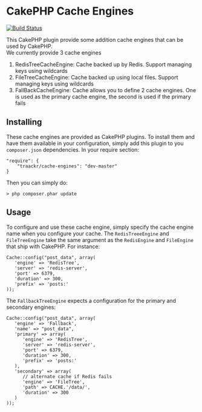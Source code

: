 CakePHP Cache Engines
=====================
[![Build Status](https://api.travis-ci.org/Traackr/cakephp-cache-engines.png?branch=master)](https://travis-ci.org/Traackr/cakephp-cache-engines)

This CakePHP plugin provide some addition cache engines that can be used by CakePHP.  
We currently provide 3 cache engines

1. RedisTreeCacheEngine: Cache backed up by Redis. Support managing keys using wildcards
2. FileTreeCacheEngine: Cache backed up using local files. Support managing keys using wildcards
3. FallBackCacheEngine: Cache allows you to define 2 cache engines. One is used as the primary cache engine, the second is used if the primary fails



Installing
----------

These cache engines are provided as CakePHP plugins. To install them and have them available in your configuration, simply add this plugin to you `composer.json` dependencies. In your require section:

    "require": {
        "traackr/cache-engines": "dev-master"
    }

Then you can simply do:

    > php composer.phar update


Usage
-----

To configure and use these cache engine, simply specify the cache engine name when you configure your cache. The `RedisTreeeEngine` and `FileTreeEngine` take the same argument as the `RedisEngine` and `FileEngine` that ship with CakePHP.
For instance:

    Cache::config("post_data", array(
       'engine' => 'RedisTree',
       'server' => 'redis-server',
       'port' => 6379,
       'duration' => 300,
       'prefix' => 'posts:'
    ));
    
The `FallbackTreeEngine` expects a configuration for the primary and secondary engines:

    Cache::config("post_data", array(
       'engine' => 'Fallback',
       'name' => "post_data",
       'primary' => array(
          'engine' => 'RedisTree',
          'server' => 'redis-server',
          'port' => 6379,
          'duration' => 300,
          'prefix' => 'posts:'
       ),
       'secondary' => array(
          // alternate cache if Redis fails
          'engine' => 'FileTree',
          'path' => CACHE.'/data/',
          'duration' => 300
       )
    ));
    